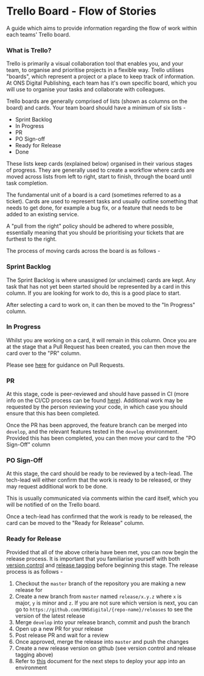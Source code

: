 Trello Board - Flow of Stories
==============================

A guide which aims to provide information regarding the flow of work within each teams' Trello board.

### What is Trello?

Trello is primarily a visual collaboration tool that enables you, and your team, to organise and prioritise projects in a flexible way. Trello utilises "boards", which represent a project or a place to keep track of information. At ONS Digital Publishing, each team has it's own specific board, which you will use to organise your tasks and collaborate with colleagues.

Trello boards are generally comprised of lists (shown as columns on the board) and cards. Your team board should have a minimum of six lists - 

- Sprint Backlog
- In Progress
- PR
- PO Sign-off
- Ready for Release
- Done

These lists keep cards (explained below) organised in their various stages of progress. They are generally used to create a workflow where cards are moved across lists from left to right, start to finish, through the board until task completion.

The fundamental unit of a board is a card (sometimes referred to as a ticket). Cards are used to represent tasks and usually outline something that needs to get done, for example a bug fix, or a feature that needs to be added to an existing service.


A "pull from the right" policy should be adhered to where possible, essentially meaning that you should be prioritising your tickets that are furthest to the right.

The process of moving cards across the board is as follows - 

### Sprint Backlog

The Sprint Backlog is where unassigned (or unclaimed) cards are kept. Any task that has not yet been started should be represented by a card in this column. If you are looking for work to do, this is a good place to start. 

After selecting a card to work on, it can then be moved to the "In Progress" column.

### In Progress

Whilst you are working on a card, it will remain in this column. Once you are at the stage that a Pull Request has been created, you can then move the card over to the "PR" column.

Please see [here](PULL_REQUEST_GUIDANCE.md) for guidance on Pull Requests. 

### PR

At this stage, code is peer-reviewed and should have passed in CI (more info on the CI/CD process can be found [here](CICD.md)). Additional work may be requested by the person reviewing your code, in which case you should ensure that this has been completed. 

Once the PR has been approved, the feature branch can be merged into `develop`, and the relevant features tested in the `develop` environment. Provided this has been completed, you can then move your card to the "PO Sign-Off" column

### PO Sign-Off

At this stage, the card should be ready to be reviewed by a tech-lead. The tech-lead will either confirm that the work is ready to be released, or they may request additional work to be done. 

This is usually communicated via comments within the card itself, which you will be notified of on the Trello board.

Once a tech-lead has confirmed that the work is ready to be released, the card can be moved to the "Ready for Release" column.

### Ready for Release

Provided that all of the above criteria have been met, you can now begin the release process. It is important that you familiarise yourself with both [version control](https://github.com/ONSdigital/dp/blob/main/guides/VERSIONING.md) and [release tagging](https://github.com/ONSdigital/dp/blob/main/guides/TAGS.md) before beginning this stage. The release process is as follows - 

1. Checkout the `master` branch of the repository you are making a new release for
2. Create a new branch from `master` named `release/x.y.z` where `x` is major, `y` is minor and `z`. If you are not sure which version is next, you can go to `https://github.com/ONSdigital/{repo-name}/releases` to see the version of the latest release
3. Merge `develop` into your release branch, commit and push the branch
4. Open up a new PR for your release
5. Post release PR and wait for a review
6. Once approved, merge the release into `master` and push the changes
7. Create a new release version on github (see version control and release tagging above)
8. Refer to [this](CICD.md) document for the next steps to deploy your app into an environment  


